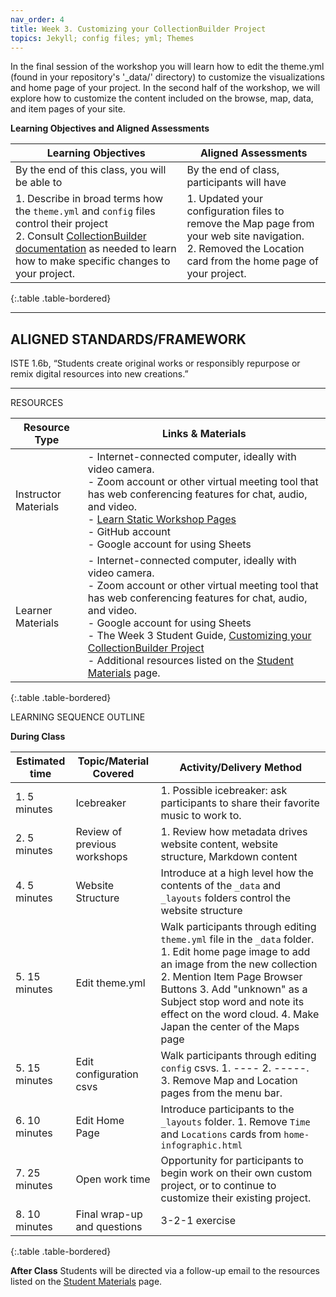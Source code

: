```yaml
---
nav_order: 4
title: Week 3. Customizing your CollectionBuilder Project
topics: Jekyll; config files; yml; Themes
---
```


In the final session of the workshop you will learn how to edit the theme.yml (found in your repository's '_data/' directory) to customize the visualizations and home page of your project. In the second half of the workshop, we will explore how to customize the content included on the browse, map, data, and item pages of your site.

**Learning Objectives and Aligned Assessments**

| Learning Objectives | Aligned Assessments |
| ------------------- | -------------------- |
| By the end of this class, you will be able to | By the end of class, participants will have |
|1. Describe in broad terms how the `theme.yml` and `config` files control their project <br>2. Consult [CollectionBuilder documentation](https://collectionbuilder.github.io/cb-docs/) as needed to learn how to make specific changes to your project. | 1. Updated your configuration files to remove the Map page from your web site navigation. <br>2. Removed the Location card from the home page of your project. |
{:.table .table-bordered}

----------
## ALIGNED STANDARDS/FRAMEWORK

ISTE 1.6b, “Students create original works or responsibly repurpose or remix digital resources into new creations.”

----------
RESOURCES

| Resource Type  | Links & Materials   |
| ---------------------- | ----------------- |
| Instructor Materials   | -  Internet-connected computer, ideally with video camera. <br>- Zoom account or other virtual meeting tool that has web conferencing features for chat, audio, and video.  <br>- [Learn Static Workshop Pages](https://learn-static.github.io/collectionbuilder-workshop/) <br>- GitHub account <br>- Google account for using Sheets|
| Learner Materials   | - Internet-connected computer, ideally with video camera. <br>- Zoom account or other virtual meeting tool that has web conferencing features for chat, audio, and video. <br>- Google account for using Sheets<br>- The Week 3 Student Guide, [Customizing your CollectionBuilder Project](https://github.com/learn-static/collectionbuilder-workshop/blob/main/customizing_project.md) <br>- Additional resources listed on the [Student Materials](https://learn-static.github.io/collectionbuilder-workshop/content/student_materials.html) page.|
{:.table .table-bordered}


LEARNING SEQUENCE OUTLINE

**During Class**

| Estimated time | Topic/Material Covered | Activity/Delivery Method |
| -------------- | --------------- | ----------- |
| 1. 5 minutes   | Icebreaker   | 1. Possible icebreaker: ask participants to share their favorite music to work to. |
| 2. 5 minutes   | Review of previous workshops | 1. Review how metadata drives website content, website structure, Markdown content |
| 4. 5 minutes | Website Structure  | Introduce at a high level how the contents of the `_data` and `_layouts` folders control the website structure |
| 5. 15 minutes  | Edit theme.yml | Walk participants through editing `theme.yml` file in the `_data` folder. 1. Edit home page image to add an image from the new collection 2. Mention Item Page Browser Buttons 3. Add "unknown" as a Subject stop word and note its effect on the word cloud. 4. Make Japan the center of the Maps page |
| 5. 15 minutes  | Edit configuration csvs | Walk participants through editing `config` csvs. 1. ---- 2. -----. 3. Remove Map and Location pages from the menu bar. |
| 6. 10 minutes| Edit Home Page | Introduce participants to the `_layouts` folder. 1. Remove `Time` and `Locations` cards from `home-infographic.html` |
| 7. 25 minutes | Open work time | Opportunity for participants to begin work on their own custom project, or to continue to customize their existing project. |
| 8. 10 minutes   | Final wrap-up and questions    | 3-2-1 exercise |
{:.table .table-bordered}


**After Class**
Students will be directed via a follow-up email to the resources listed on the [Student Materials](https://learn-static.github.io/collectionbuilder-workshop/content/student_materials.html) page.
